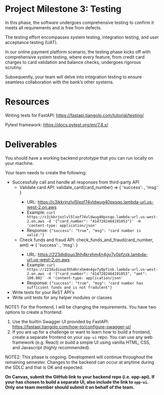 # Project Milestone 3: Testing


In this phase, the software undergoes comprehensive testing to confirm it meets all requirements and is free from defects.

The testing effort encompasses system testing, integration testing, and user acceptance testing (UAT).

In our online payment platform scenario, the testing phase kicks off with comprehensive system testing, where every feature, 
from credit card charges to card validation and balance checks, undergoes rigorous scrutiny.

Subsequently, your team will delve into integration testing to ensure seamless collaboration with the bank’s other systems.



# Resources

Writing tests for FastAPI: https://fastapi.tiangolo.com/tutorial/testing/

Pytest framework: https://docs.pytest.org/en/7.4.x/


# Deliverables

You should have a working backend prototype that you can run locally on your machine. 

Your team needs to create the following:

* Successfully call and handle all responses from third-party API
  * Validate card API: validate_card(card_number) => { 'success': <bool>, 'msg': <str> }
    * URL: https://c3jkkrjnzlvl5lxof74vldwug40pxsqo.lambda-url.us-west-2.on.aws
    * Example: `curl https://c3jkkrjnzlvl5lxof74vldwug40pxsqo.lambda-url.us-west-2.on.aws -d '{"card_number": "4147202464191053"}' -H 'content-type: application/json'`
    * Response: `{"success": "true", "msg": "card number is valid."}`
  * Check funds and fraud API: check_funds_and_fraud(card_number, amt) => { 'success': <bool>, 'msg': <str> }
      * URL: https://223didiouo3hh4krxhm4n4gv7y0pfzxk.lambda-url.us-west-2.on.aws
    * Example: `curl https://223didiouo3hh4krxhm4n4gv7y0pfzxk.lambda-url.us-west-2.on.aws -d '{"card_number": "4147202464191053", "amt": 100.00}' -H 'content-type: application/json'`
    * Response: `{"success": "true", "msg": "card number has sufficient funds and is not fradulent"}`
* Write tests for your ReST API's
* Write unit tests for any helper modules or classes
 

NOTE1: For the frontend, I will be changing the requirements. You have two options to create a frontend:

1. Use the builtin Swagger UI provided by FastAPI: https://fastapi.tiangolo.com/how-to/configure-swagger-ui/
2. If you are up for a challenge or want to learn how to build a frontend, create a separate frontend on your `opp-ui` repo. You can use any web framework (e.g. React) or build a simple UI using vanilla HTML, CSS, and Javascript (highly recommended).

NOTE2: This phase is ongoing. Development will continue throughout the remaining semester. Changes to the backend can occur at anytime during the SDLC and that is OK and expected.   

**On Canvas, submit the GitHub link to your backend repo (i.e. opp-api). If your has chosen to build a separate UI, also include the link to `opp-ui`. Only one team member should submit it on behalf of the team.**  
